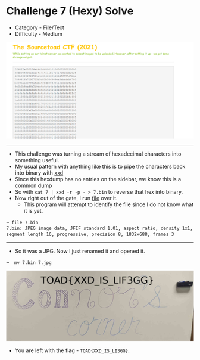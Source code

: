# Challenge 7 (Hexy) Solve

* Category - File/Text
* Difficulty - Medium

![](challenge-7.png)

---

* This challenge was turning a stream of hexadecimal characters into something useful.
* My usual pattern with anything like this is to pipe the characters back into binary with [xxd](https://linux.die.net/man/1/xxd)
* Since this hexdump has no entries on the sidebar, we know this is a common dump
* So with `cat 7 | xxd -r -p - > 7.bin` to reverse that hex into binary.
* Now right out of the gate, I run [file](https://linux.die.net/man/1/file) over it.
  * This program will attempt to identify the file since I do not know what it is yet.

```
➜ file 7.bin
7.bin: JPEG image data, JFIF standard 1.01, aspect ratio, density 1x1, segment length 16, progressive, precision 8, 1832x688, frames 3
```
---

* So it was a JPG. Now I just renamed it and opened it.

```
➜  mv 7.bin 7.jpg
```

![](challenge-7-solve.jpg)

 * You are left with the flag - `TOAD{XXD_IS_LI3GG}`.